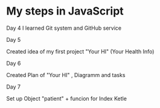 # My steps in JavaScript


Day 4
I learned Git system and GitHub service

Day 5

Created idea of my first project "Your HI" (Your Health Info)


Day 6

Created Plan of "Your HI" , Diagramm and tasks

Day 7

Set up Object "patient" + funcion for Index Ketle

